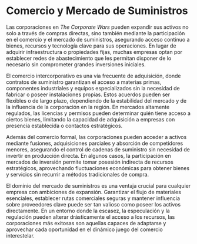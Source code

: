# Comercio y Mercado de Suministros

Las corporaciones en _The Corporate Wars_ pueden expandir sus activos no solo a través de compras directas, sino también mediante la participación en el comercio y el mercado de suministros, asegurando acceso continuo a bienes, recursos y tecnología clave para sus operaciones. En lugar de adquirir infraestructura o propiedades fijas, muchas empresas optan por establecer redes de abastecimiento que les permitan disponer de lo necesario sin comprometer grandes inversiones iniciales.

El comercio intercorporativo es una vía frecuente de adquisición, donde contratos de suministro garantizan el acceso a materias primas, componentes industriales y equipos especializados sin la necesidad de fabricar o poseer instalaciones propias. Estos acuerdos pueden ser flexibles o de largo plazo, dependiendo de la estabilidad del mercado y de la influencia de la corporación en la región. En mercados altamente regulados, las licencias y permisos pueden determinar quién tiene acceso a ciertos bienes, limitando la capacidad de adquisición a empresas con presencia establecida o contactos estratégicos.

Además del comercio formal, las corporaciones pueden acceder a activos mediante fusiones, adquisiciones parciales y absorción de competidores menores, asegurando el control de cadenas de suministro sin necesidad de invertir en producción directa. En algunos casos, la participación en mercados de inversión permite tomar posesión indirecta de recursos estratégicos, aprovechando fluctuaciones económicas para obtener bienes y servicios sin recurrir a métodos tradicionales de compra.

El dominio del mercado de suministros es una ventaja crucial para cualquier empresa con ambiciones de expansión. Garantizar el flujo de materiales esenciales, establecer rutas comerciales seguras y mantener influencia sobre proveedores clave puede ser tan valioso como poseer los activos directamente. En un entorno donde la escasez, la especulación y la regulación pueden alterar drásticamente el acceso a los recursos, las corporaciones más exitosas son aquellas capaces de adaptarse y aprovechar cada oportunidad en el dinámico juego del comercio interestelar.
